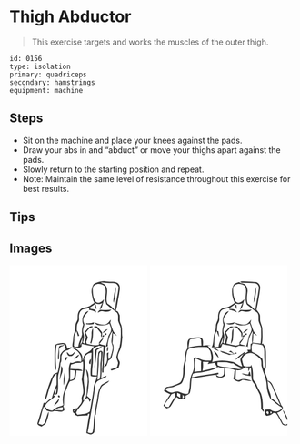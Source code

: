 # Thigh Abductor
> This exercise targets and works the muscles of the outer thigh.

``` 
id: 0156 
type: isolation 
primary: quadriceps 
secondary: hamstrings 
equipment: machine 
``` 

## Steps

 - Sit on the machine and place your knees against the pads.
 - Draw your abs in and “abduct” or move your thighs apart against the pads.
 - Slowly return to the starting position and repeat.
 - Note: Maintain the same level of resistance throughout this exercise for best results.

## Tips


## Images

<svg width="182pt" height="300" viewBox="0 0 182 225" xmlns="http://www.w3.org/2000/svg">
  <g fill="#FFF">
    <path d="M0 0h182v225H0V0m111.11 24.99c-2.26 3.72-3.43 8.21-2.6 12.54.86 4.2 1.18 8.64 3.51 12.36-1.25.8-2.51 1.58-3.81 2.31-4.39 4.76-12.36 2.3-16.05 7.87-2.3 2.83-2.13 6.53-2.18 9.96.15 2.9-2.05 5.11-2.74 7.79-.44 3.32.2 6.84-1.24 9.99-1.37 3.23-1.9 6.7-2.07 10.19-.13 3.27-1.53 6.56-.77 9.83 3.72 1.31 8.71 2.59 11.88-.51 0-.84.02-2.52.02-3.36 5.52 1.19 11.03 2.59 16.67 3.09-1.23 1.03-2.26 2.26-3.12 3.61-2.43 3.96-7.92 4.66-10.18 8.8-1.1 2.23-1.2 4.82-2.01 7.16-.34-3.64.1-7.66-2.55-10.59-3.13-3.22-6.46-7.04-11.38-7.05 3.15 2.28 7.07 3.8 9.27 7.2 2.49 3.17 3.73 7.33 2.73 11.31-2.4-.49-5-.91-7.38-.07-2.27.69-4.52 2.75-6.83.97-3.11 5.72-1.72 12.47-1.82 18.68.27 5.41-3.39 9.79-4.57 14.88-3.14 6.99-4.7 14.87-2.91 22.44-2.74 2.39-6.76 1.84-9.63 3.97-1.67 1.08-3.16 2.43-4.91 3.39-3.99.25-7.69-2.05-9.62-5.5 2.35-6.55 9.94-8.85 13.95-14.04-.96-.02-1.9.11-2.83.38 2.04-3.42 2.64-7.4 3.96-11.11.35 3.19-.04 6.39-1.43 9.31 1.11 0 2.62-.33 2.67-1.76 2.01-7.8.18-15.98 1.14-23.89 1.28-5.31 3.03-10.57 2.92-16.09 2.53-3.49-.01-7.98 2.2-11.56 1.33-3.48 5.11-4.86 8.45-5.6 1.21-1.22 4.17-1.71 3.95-3.71-1.95.09-3.6 1.38-5.37 2.07-.85-2.33-1-5.09-2.69-7-3.51-1.14-7.26-.1-10.73.7-1.53.2-2.61 1.51-2.9 2.95-1.19 8.01-.76 16.11-.77 24.17.05 2.76.52 5.49 1.02 8.2.95-1.62 1.49-3.43 1.12-5.31-.53-9.52-.94-19.17.61-28.62 3.37-.35 6.71-.92 10.09-1.22-1.23 2.23-3.9 1.75-5.99 2.35-1.26.96-1.09 2.71-1.35 4.11-.31 4.53-1.06 9.03-.91 13.59l1.42.06c-.01-4.48.34-8.96.02-13.43.59-.93 1.18-1.85 1.78-2.78 2.09-.77 4.15-1.68 5.89-3.12.23 2.18.59 4.34.99 6.49-3.36 1.16-5.47 4.03-7.13 7-.09 3.75.13 7.55-1.26 11.11-.39 4.08-1.03 8.13-2.22 12.08-1.81.69-3.57 1.47-5.3 2.35-6.06 10.33-8.47 22.18-11.79 33.55.42-.12 1.25-.35 1.67-.46 2.78-6.14 3.33-13.01 6.31-19.07 2.22-5.02 2.52-11.8 7.95-14.61-.45 4.87.29 9.77-.24 14.63-2.7 5.58-4.57 11.52-6.24 17.49-3.45 1.4-6.06 4.08-8.42 6.86-.76-.28-1.53-.55-2.29-.82-2.7 8.86-5.46 17.71-8.15 26.57-.83 3.24 3.31 3.63 5.3 4.88 2.23-1.59 5.5-2.6 6.26-5.52 1.37-4.69 3.54-9.3 3.19-14.31-2.63 4.46-3.14 9.81-5.07 14.58-.89 1.26-2.28 2.05-3.44 3.02-1.62-.55-3.24-1.03-4.86-1.54 3.16-7.31 3.9-15.38 6.92-22.75 1.26 1.77 2.47 3.59 3.66 5.42 3.21 1.24 6.7 2.08 10.02.63 4.47-.09 10 2.54 13.53-1.29-.29-1.78-.59-3.58-1.52-5.16.21-.27.63-.8.84-1.07.29-6.32-.4-12.92 2.26-18.84 2-4.17 2.89-8.86 5.52-12.71 2.55-.76 5.33-1.18 7.32-3.13.64-3.74 1.41-7.48 1.42-11.29 2.74.27 5.49.58 8.25.49l-2.19-1.71c-4.67-1.01-9.53-.37-14.27-.93.35-1.88.68-3.76 1.02-5.64 2.07-.59 4.14-1.19 6.11-2.08 2.22-.13 4.44-.22 6.66-.28 1.02-.58 2.05-1.15 3.08-1.7.88 8.04-.57 15.99-1.71 23.9 1.1 5.87 2.49 11.83 1.99 17.87-.73 2.74-2.72 5.22-1.96 8.21 1.21 4.93-3.4 7.96-5.78 11.55-1.95.36-3.88.81-5.79 1.35-.55 2.3-.55 4.89 2.25 5.6.18.45.53 1.35.7 1.8 1.39.58 2.64 1.97 4.26 1.61 4.02-.63 8.1-.72 12.15-.68l.64-2.37c.45.07 1.36.2 1.81.27-1.77 8.34-3 16.81-4.09 25.27 2.07.87 4.16 2.11 6.51 1.79 1.8-.81 4.15-1.91 4.07-4.26.42-7.14 1.16-14.25 1.22-21.4l-1.05.05c-1.8 7.51-.3 15.42-2.67 22.79-1.78 1.99-4.35.95-6.4.09.82-3.88 1.55-7.78 2.18-11.69 2.6-16.93 6.01-33.73 8.01-50.75.42-3.87 3.95-6.18 7.31-7.39 2.46-1.49 6.98-1.46 7.43-4.88-2.4.92-4.72 2.04-7.08 3.05.2-3.97.66-7.92.57-11.9-.41-7.34 1.09-14.6 1.41-21.92-.78-3.56-5.6-2.01-5.81.94-1.02 9.79-1.04 19.63-1.76 29.45-2.12-.19-4.23-.37-6.33-.61-.36-5.31.47-10.58.96-15.85.13-4.33.02-8.67.16-13 .16-2.24-.7-4.97 1.27-6.65 1.99-1.38 4.37-2.05 6.55-3.06 1.99.36 3.98.68 5.98 1 .01 6.24-.86 12.42-1.16 18.63.69 5.31-1.21 10.51-.45 15.82l1.65-.14c-.15-4.56.74-9.07.52-13.62-.06-7.39 1.58-14.69 1.49-22.08-2.72-.7-5.73-.89-7.83-2.98l1.36.03c1.41-2.3 3.37-4.27 4.34-6.83-2.57 1.37-4.21 3.78-5.81 6.11.04.94.09 1.87.13 2.81-5.45 1.79-11-.17-16.34-1.35-.14-.66-.43-1.99-.57-2.65.69-1.97 1.78-3.85 2.07-5.94-.81-2.03-2.05-3.87-2.66-5.98 2.37-3.1 4.86-6.86 9.06-7.4.27-1.87-2.62-1.07-3.66-.74-2.85 1.98-4.55 5.23-7.36 7.32.58 2.3 1.62 4.46 2.19 6.76-.78 2.9-1.75 5.77-1.52 8.84-.68-.42-2.03-1.24-2.71-1.65 1.47-4.07 2.1-8.62.79-12.82-1.48-3.79.84-7.51 1.36-11.25-.48-2.25-2.02-4.39-1.46-6.77.44-4.62 4.88-7.15 6.95-10.97-7.37 2.18-9.74 11.6-7.1 18.11-1.4 4.01-2.15 8.26-1.49 12.49-.99 5.63-4.54 10.52-4.94 16.31-1.91.22-4.17 1.13-5.74-.5-.24-3.14.58-6.26.3-9.4-.51-3.85 1.78-7.24 3-10.72.56 2.35 1.23 4.67 1.99 6.97.43-.16 1.27-.49 1.7-.65-.98-2.4-1.46-5.08-3.24-7.07.06-2.61-.09-5.27.46-7.84 1.1-2.3 2.94-4.47 2.44-7.21-.47-4.63.25-10.02 4.71-12.53 3.07-.78 6.29-.94 9.18-2.41-.18.75-.54 2.23-.72 2.98 3.41.48 6.74 1.37 9.54 3.46-.4-1.18-.81-2.35-1.23-3.52-2.05-.6-4.16-1-6.28-1.21-.38-.57-.77-1.14-1.15-1.71 2.8-1.54 5.6-3.19 7.85-5.5 2.95 1.39 6.1 1.04 8.97-.45-1.57 2.64-2.86 5.44-3.62 8.43 1.13-.55 2.33-1.21 2.65-2.55 1.47-3.54 2.01-7.37 3.18-11.02-2.79 2.98-8.04 7.26-11.49 2.79-3.25-5.27-3.52-11.75-3.47-17.78 1.89-6.6 11.29-6.38 15.62-2.45 1.94 4 1.88 8.65 1.09 12.93-.99 3.72.37 7.55 1.15 11.18 4.53 3.67 8.95 7.59 13.8 10.9 2.91 3.06 1.45 7.62 1.89 11.38.99 3.17 2.87 6.03 3.41 9.35.31 8.35.32 16.79-1.65 24.95-1.34 4.3-3.11 8.46-4.12 12.85.01 2.8 1.83 5.19 2.34 7.9-.31 1.89-.9 3.73-1.48 5.56-2.72 1.27-5.49 2.49-8.5 2.89.29.42.88 1.26 1.17 1.68 3.32-.8 6.44-2.18 9.48-3.7.67-3.22 2.81-6.81.35-9.79-2.59-3.81-1.06-8.56.87-12.28 3.03-5.6 2.86-12.13 3.71-18.27-1-5.98.51-12.36-2.36-17.95-1.66-3.47-.84-7.36-1.18-11.05-.65-1.72-1.66-3.28-2.55-4.89-.61-.22-1.83-.65-2.44-.87 2.02-7.27 2.65-14.8 4.24-22.15.51-4.88 2.69-11.13-2.15-14.61-4.49-2.57-10.07-.98-14.98-1.9-5.68-1.17-11.5.68-16.41 3.39m2.26 26.34c-.82 2.44-.67 5.06 1.4 6.78-.21-2.3-.45-4.64-1.4-6.78m2.93 11.35c1.98-.61 3.8-2.42 6-1.94 4.07.77 9.32 1.79 12.2-2.06-4.51.74-9.04.49-13.57.3-2.38-.31-3.51 2.11-4.63 3.7m10.73 15.52c-5.07 1.25-10.07-.89-14.81-2.45 1.1 1.27 2.23 2.72 3.93 3.21 5.25.8 10.92.88 15.63-1.95 1.07 3.07 2.98 6.19 2.14 9.56-.43 3.09-3.27 5.19-3.66 8.3-.74 4.59-2 9.04-3.7 13.36.8-.42 2.41-1.28 3.21-1.71-.53 2.51-1.93 5.02-.72 7.61 2.31-2.96.56-6.67.49-10.01 1.2-6 2.32-12.33 6.33-17.19-.62 4.33-.93 8.7-1.38 13.05-.24 3.74 2.7 7.13 1.65 10.89-.93 3.68-1.6 7.47-3.2 10.94-.65.55-.96 2.66-2.12 1.9-.95-2.77-.51-5.7-.04-8.51-.55.24-1.67.73-2.23.97-.12 3.94 1.02 8-.36 11.82-.47 2.57-2.54 4.33-3.88 6.45 1.19-.48 2.38-.97 3.56-1.49.95-2.29 1.78-4.64 2.49-7.03 1.64-1.06 3.89-1.89 4.35-4.03 1.41-6.19 4.63-12.93 1.09-19.01.58-4.3.63-8.64.77-12.97 1.67 1.22 3.39 2.39 5.21 3.4-1.81-2.54-4.43-4.54-5.5-7.56-1.19-3.23-2.22-6.51-3.38-9.75.33-1.31.62-2.64.82-3.97-2.19 2.08-3.64 5.18-6.69 6.17m-25.71-1.44c-.06.31-.17.93-.23 1.24 3.27.38 6.57.44 9.83-.12.21-.81.43-1.62.65-2.44-3.28 1.24-6.77 1.71-10.25 1.32m9.89 4.89c1.14.41 2.37.54 3.48 1.03 2.23 2.58 4.67 5.04 6.27 8.09-.41 1.58-.77 3.26.79 4.39.35-2.22.46-4.45.31-6.68-2.14-2.48-4.25-4.98-6.37-7.48-1.32-.39-3.73-.64-4.48.65m-2.91 10.09c-.32 3.59-.38 7.24-1.7 10.64.25.38.76 1.14 1.01 1.51 2.93-6.39 2.49-13.53 2.66-20.38-1.96 2.29-2.17 5.36-1.97 8.23m14.5-2.29c2.78-.74 4.99-2.68 6.79-4.85-3.03.34-5.03 2.62-6.79 4.85m3.44.84c-.68 1.6-.17 2.13 1.52 1.58.65-1.61.15-2.13-1.52-1.58m-3.45 4.54c1.24.47 2.45-1.5 1.84-2.54-1.23-.44-2.49 1.51-1.84 2.54m-9.6 16.85c-.34 7.96-.85 15.92-.93 23.88 1.37-7.76 2.33-15.57 2.9-23.43 2.31-1.41 5.22-1.99 6.77-4.43-3.28.34-6.24 1.9-8.74 3.98m-34.05 6.43c-1.11-1.22-2.26-2.42-3.48-3.53-.04 2.49 1.48 5.38 4.25 5.44 3.99.72 5.74-3.73 7.22-6.58-2.4 2.08-4.31 5.33-7.99 4.67m51.24-3.73c.27.27.27.27 0 0m-45.17 10.36c2.61-1.95 5.61-3.74 6.96-6.86-3.32 1.08-5.58 3.76-6.96 6.86m-10.72-3.18c-1.88 1-2.09 2.97-1.55 4.84 2.1-.9 2.97-3.15 3.73-5.15-.55.08-1.63.23-2.18.31m-6.36 11.47c.15 6.04-1.42 11.89-1.99 17.86l.43.02c.61-5.9 6.35-12.45 1.56-17.88m3.49 25.58c1.34-5.49 1.17-11.18.96-16.78-.87 5.54-1.98 11.18-.96 16.78m50.76-1.28c-1.79.94-2.33 3.04-3.23 4.69-2.91 5.52-2.86 11.9-4.02 17.88-1.44 5.79-2.11 11.72-2.96 17.61l1.72.13c.53-6.31 1.54-12.56 3.05-18.71.81-5.77 1.09-11.8 3.87-17.07 1.99-4.81 8.55-4.96 10.88-9.55-3.18 1.53-6.17 3.41-9.31 5.02m-58.03 14.6c-1.04.94.31 3.3 1.62 2.4 1.11-.99-.23-3.38-1.62-2.4m-5.75 13.4c3.01-2.22 7.13-5.04 6.64-9.28-2.13 3.15-4.99 5.82-6.64 9.28z"/>
    <path d="M120.25 23c4.31-.26 8.56.82 12.88.59 2.49.02 5.05-.04 7.45.71a8.916 8.916 0 0 1 3.34 4.66c-.76 10.48-4.25 20.62-4.37 31.15-3.03-3.48-6.18-6.94-10.26-9.23-3.43-7.43 1.84-15.5-1.66-22.81-1.23-3.02-4.68-3.9-7.38-5.07m17.37 18.95c-.42 2.54-1.01 5.15-.2 7.67 2.32-6.83 2.72-14.16 3.13-21.31-1.4 4.44-2.47 9.01-2.93 13.64zM96.68 94.92c-.42 2.3-.68 4.62-.89 6.95-1.14 1.27-2.16 2.63-2.98 4.13 1.07-3.77 2.56-7.39 3.87-11.08zM118.34 117.88c-.03-1.72 1.32-2.79 2.4-3.92.53 5.36-.02 10.74-.78 16.05-.09 6.65.34 13.34-.81 19.94-1.08.47-2.15.95-3.23 1.42.43-5.06 1.24-10.09 1.36-15.18.75-6.08 0-12.25 1.06-18.31zM98.49 123.49c1.03-4.49 5.17-7.9 9.83-7.75-.19 2.83-.4 5.67-.41 8.52.21 7.27-1.68 14.5-.75 21.77 2.54 1.3 5.52 1.29 8.23.54-1.03 6.34-5.09 11.89-4.52 18.53-1.43 9.31-3.22 18.59-4.82 27.89-4.37 4.1-10.87 3.38-16.35 4.43-.43-.59-1.3-1.75-1.73-2.33 1.2-5.48 6.34-8.61 8.68-13.48 1.47-2.78 3.78-4.96 6.24-6.85 1.15 1.85 2.07 3.83 3.03 5.79.38-1.19.9-2.33 1.45-3.45-1.63-1.62-3.32-3.19-5.17-4.57 1.63-6.06 1.9-12.33 2.59-18.53-.61-5.78.43-12.4-3.93-16.99.88 3.72 1.08 7.59 2.27 11.25.13 4.26.06 8.54-.89 12.72-.43 6.17.34 13.14-4.55 17.87-1.12-2.84-.17-5.51 1.11-8.05 1.78-8.85-2.43-17.71-.4-26.56.75-6.85 1.66-13.96.09-20.75m8.23 7.17c.46-2.28.67-4.6.84-6.92-2.11 1.03-4.11 6.94-.84 6.92zM79.95 151.8c.18-4.48.04-8.96.2-13.43 2 .25 4 .49 6 .77-.02 3.8-.19 7.7-1.69 11.26-1.46.58-3.01.93-4.51 1.4zM59.99 190.99c2.85-2.59 6.72-3.17 10.39-3.64l-.44 4.26c-3.32-.13-6.64-.35-9.95-.62zM84.9 191.83c.89-.78 1.79-1.54 2.7-2.31-.39 1.29-.7 2.6-1.08 3.9-.63-.44-1.17-.97-1.62-1.59z"/>
  </g>
  <g fill="#333">
    <path d="M111.11 24.99c4.91-2.71 10.73-4.56 16.41-3.39 4.91.92 10.49-.67 14.98 1.9 4.84 3.48 2.66 9.73 2.15 14.61-1.59 7.35-2.22 14.88-4.24 22.15.61.22 1.83.65 2.44.87.89 1.61 1.9 3.17 2.55 4.89.34 3.69-.48 7.58 1.18 11.05 2.87 5.59 1.36 11.97 2.36 17.95-.85 6.14-.68 12.67-3.71 18.27-1.93 3.72-3.46 8.47-.87 12.28 2.46 2.98.32 6.57-.35 9.79-3.04 1.52-6.16 2.9-9.48 3.7-.29-.42-.88-1.26-1.17-1.68 3.01-.4 5.78-1.62 8.5-2.89.58-1.83 1.17-3.67 1.48-5.56-.51-2.71-2.33-5.1-2.34-7.9 1.01-4.39 2.78-8.55 4.12-12.85 1.97-8.16 1.96-16.6 1.65-24.95-.54-3.32-2.42-6.18-3.41-9.35-.44-3.76 1.02-8.32-1.89-11.38-4.85-3.31-9.27-7.23-13.8-10.9-.78-3.63-2.14-7.46-1.15-11.18.79-4.28.85-8.93-1.09-12.93-4.33-3.93-13.73-4.15-15.62 2.45-.05 6.03.22 12.51 3.47 17.78 3.45 4.47 8.7.19 11.49-2.79-1.17 3.65-1.71 7.48-3.18 11.02-.32 1.34-1.52 2-2.65 2.55.76-2.99 2.05-5.79 3.62-8.43-2.87 1.49-6.02 1.84-8.97.45-2.25 2.31-5.05 3.96-7.85 5.5.38.57.77 1.14 1.15 1.71 2.12.21 4.23.61 6.28 1.21.42 1.17.83 2.34 1.23 3.52-2.8-2.09-6.13-2.98-9.54-3.46.18-.75.54-2.23.72-2.98-2.89 1.47-6.11 1.63-9.18 2.41-4.46 2.51-5.18 7.9-4.71 12.53.5 2.74-1.34 4.91-2.44 7.21-.55 2.57-.4 5.23-.46 7.84 1.78 1.99 2.26 4.67 3.24 7.07-.43.16-1.27.49-1.7.65-.76-2.3-1.43-4.62-1.99-6.97-1.22 3.48-3.51 6.87-3 10.72.28 3.14-.54 6.26-.3 9.4 1.57 1.63 3.83.72 5.74.5.4-5.79 3.95-10.68 4.94-16.31-.66-4.23.09-8.48 1.49-12.49-2.64-6.51-.27-15.93 7.1-18.11-2.07 3.82-6.51 6.35-6.95 10.97-.56 2.38.98 4.52 1.46 6.77-.52 3.74-2.84 7.46-1.36 11.25 1.31 4.2.68 8.75-.79 12.82.68.41 2.03 1.23 2.71 1.65-.23-3.07.74-5.94 1.52-8.84-.57-2.3-1.61-4.46-2.19-6.76 2.81-2.09 4.51-5.34 7.36-7.32 1.04-.33 3.93-1.13 3.66.74-4.2.54-6.69 4.3-9.06 7.4.61 2.11 1.85 3.95 2.66 5.98-.29 2.09-1.38 3.97-2.07 5.94.14.66.43 1.99.57 2.65 5.34 1.18 10.89 3.14 16.34 1.35-.04-.94-.09-1.87-.13-2.81 1.6-2.33 3.24-4.74 5.81-6.11-.97 2.56-2.93 4.53-4.34 6.83l-1.36-.03c2.1 2.09 5.11 2.28 7.83 2.98.09 7.39-1.55 14.69-1.49 22.08.22 4.55-.67 9.06-.52 13.62l-1.65.14c-.76-5.31 1.14-10.51.45-15.82.3-6.21 1.17-12.39 1.16-18.63-2-.32-3.99-.64-5.98-1-2.18 1.01-4.56 1.68-6.55 3.06-1.97 1.68-1.11 4.41-1.27 6.65-.14 4.33-.03 8.67-.16 13-.49 5.27-1.32 10.54-.96 15.85 2.1.24 4.21.42 6.33.61.72-9.82.74-19.66 1.76-29.45.21-2.95 5.03-4.5 5.81-.94-.32 7.32-1.82 14.58-1.41 21.92.09 3.98-.37 7.93-.57 11.9 2.36-1.01 4.68-2.13 7.08-3.05-.45 3.42-4.97 3.39-7.43 4.88-3.36 1.21-6.89 3.52-7.31 7.39-2 17.02-5.41 33.82-8.01 50.75-.63 3.91-1.36 7.81-2.18 11.69 2.05.86 4.62 1.9 6.4-.09 2.37-7.37.87-15.28 2.67-22.79l1.05-.05c-.06 7.15-.8 14.26-1.22 21.4.08 2.35-2.27 3.45-4.07 4.26-2.35.32-4.44-.92-6.51-1.79 1.09-8.46 2.32-16.93 4.09-25.27-.45-.07-1.36-.2-1.81-.27l-.64 2.37c-4.05-.04-8.13.05-12.15.68-1.62.36-2.87-1.03-4.26-1.61-.17-.45-.52-1.35-.7-1.8-2.8-.71-2.8-3.3-2.25-5.6 1.91-.54 3.84-.99 5.79-1.35 2.38-3.59 6.99-6.62 5.78-11.55-.76-2.99 1.23-5.47 1.96-8.21.5-6.04-.89-12-1.99-17.87 1.14-7.91 2.59-15.86 1.71-23.9-1.03.55-2.06 1.12-3.08 1.7-2.22.06-4.44.15-6.66.28-1.97.89-4.04 1.49-6.11 2.08-.34 1.88-.67 3.76-1.02 5.64 4.74.56 9.6-.08 14.27.93l2.19 1.71c-2.76.09-5.51-.22-8.25-.49-.01 3.81-.78 7.55-1.42 11.29-1.99 1.95-4.77 2.37-7.32 3.13-2.63 3.85-3.52 8.54-5.52 12.71-2.66 5.92-1.97 12.52-2.26 18.84-.21.27-.63.8-.84 1.07.93 1.58 1.23 3.38 1.52 5.16-3.53 3.83-9.06 1.2-13.53 1.29-3.32 1.45-6.81.61-10.02-.63-1.19-1.83-2.4-3.65-3.66-5.42-3.02 7.37-3.76 15.44-6.92 22.75 1.62.51 3.24.99 4.86 1.54 1.16-.97 2.55-1.76 3.44-3.02 1.93-4.77 2.44-10.12 5.07-14.58.35 5.01-1.82 9.62-3.19 14.31-.76 2.92-4.03 3.93-6.26 5.52-1.99-1.25-6.13-1.64-5.3-4.88 2.69-8.86 5.45-17.71 8.15-26.57.76.27 1.53.54 2.29.82 2.36-2.78 4.97-5.46 8.42-6.86 1.67-5.97 3.54-11.91 6.24-17.49.53-4.86-.21-9.76.24-14.63-5.43 2.81-5.73 9.59-7.95 14.61-2.98 6.06-3.53 12.93-6.31 19.07-.42.11-1.25.34-1.67.46 3.32-11.37 5.73-23.22 11.79-33.55 1.73-.88 3.49-1.66 5.3-2.35 1.19-3.95 1.83-8 2.22-12.08 1.39-3.56 1.17-7.36 1.26-11.11 1.66-2.97 3.77-5.84 7.13-7-.4-2.15-.76-4.31-.99-6.49-1.74 1.44-3.8 2.35-5.89 3.12-.6.93-1.19 1.85-1.78 2.78.32 4.47-.03 8.95-.02 13.43l-1.42-.06c-.15-4.56.6-9.06.91-13.59.26-1.4.09-3.15 1.35-4.11 2.09-.6 4.76-.12 5.99-2.35-3.38.3-6.72.87-10.09 1.22-1.55 9.45-1.14 19.1-.61 28.62.37 1.88-.17 3.69-1.12 5.31-.5-2.71-.97-5.44-1.02-8.2.01-8.06-.42-16.16.77-24.17.29-1.44 1.37-2.75 2.9-2.95 3.47-.8 7.22-1.84 10.73-.7 1.69 1.91 1.84 4.67 2.69 7 1.77-.69 3.42-1.98 5.37-2.07.22 2-2.74 2.49-3.95 3.71-3.34.74-7.12 2.12-8.45 5.6-2.21 3.58.33 8.07-2.2 11.56.11 5.52-1.64 10.78-2.92 16.09-.96 7.91.87 16.09-1.14 23.89-.05 1.43-1.56 1.76-2.67 1.76 1.39-2.92 1.78-6.12 1.43-9.31-1.32 3.71-1.92 7.69-3.96 11.11.93-.27 1.87-.4 2.83-.38-4.01 5.19-11.6 7.49-13.95 14.04 1.93 3.45 5.63 5.75 9.62 5.5 1.75-.96 3.24-2.31 4.91-3.39 2.87-2.13 6.89-1.58 9.63-3.97-1.79-7.57-.23-15.45 2.91-22.44 1.18-5.09 4.84-9.47 4.57-14.88.1-6.21-1.29-12.96 1.82-18.68 2.31 1.78 4.56-.28 6.83-.97 2.38-.84 4.98-.42 7.38.07 1-3.98-.24-8.14-2.73-11.31-2.2-3.4-6.12-4.92-9.27-7.2 4.92.01 8.25 3.83 11.38 7.05 2.65 2.93 2.21 6.95 2.55 10.59.81-2.34.91-4.93 2.01-7.16 2.26-4.14 7.75-4.84 10.18-8.8.86-1.35 1.89-2.58 3.12-3.61-5.64-.5-11.15-1.9-16.67-3.09 0 .84-.02 2.52-.02 3.36-3.17 3.1-8.16 1.82-11.88.51-.76-3.27.64-6.56.77-9.83.17-3.49.7-6.96 2.07-10.19 1.44-3.15.8-6.67 1.24-9.99.69-2.68 2.89-4.89 2.74-7.79.05-3.43-.12-7.13 2.18-9.96 3.69-5.57 11.66-3.11 16.05-7.87 1.3-.73 2.56-1.51 3.81-2.31-2.33-3.72-2.65-8.16-3.51-12.36-.83-4.33.34-8.82 2.6-12.54m9.14-1.99c2.7 1.17 6.15 2.05 7.38 5.07 3.5 7.31-1.77 15.38 1.66 22.81 4.08 2.29 7.23 5.75 10.26 9.23.12-10.53 3.61-20.67 4.37-31.15a8.916 8.916 0 0 0-3.34-4.66c-2.4-.75-4.96-.69-7.45-.71-4.32.23-8.57-.85-12.88-.59M96.68 94.92c-1.31 3.69-2.8 7.31-3.87 11.08.82-1.5 1.84-2.86 2.98-4.13.21-2.33.47-4.65.89-6.95m21.66 22.96c-1.06 6.06-.31 12.23-1.06 18.31-.12 5.09-.93 10.12-1.36 15.18 1.08-.47 2.15-.95 3.23-1.42 1.15-6.6.72-13.29.81-19.94.76-5.31 1.31-10.69.78-16.05-1.08 1.13-2.43 2.2-2.4 3.92m-19.85 5.61c1.57 6.79.66 13.9-.09 20.75-2.03 8.85 2.18 17.71.4 26.56-1.28 2.54-2.23 5.21-1.11 8.05 4.89-4.73 4.12-11.7 4.55-17.87.95-4.18 1.02-8.46.89-12.72-1.19-3.66-1.39-7.53-2.27-11.25 4.36 4.59 3.32 11.21 3.93 16.99-.69 6.2-.96 12.47-2.59 18.53 1.85 1.38 3.54 2.95 5.17 4.57-.55 1.12-1.07 2.26-1.45 3.45-.96-1.96-1.88-3.94-3.03-5.79-2.46 1.89-4.77 4.07-6.24 6.85-2.34 4.87-7.48 8-8.68 13.48.43.58 1.3 1.74 1.73 2.33 5.48-1.05 11.98-.33 16.35-4.43 1.6-9.3 3.39-18.58 4.82-27.89-.57-6.64 3.49-12.19 4.52-18.53-2.71.75-5.69.76-8.23-.54-.93-7.27.96-14.5.75-21.77.01-2.85.22-5.69.41-8.52-4.66-.15-8.8 3.26-9.83 7.75M79.95 151.8c1.5-.47 3.05-.82 4.51-1.4 1.5-3.56 1.67-7.46 1.69-11.26-2-.28-4-.52-6-.77-.16 4.47-.02 8.95-.2 13.43m-19.96 39.19c3.31.27 6.63.49 9.95.62l.44-4.26c-3.67.47-7.54 1.05-10.39 3.64m24.91.84c.45.62.99 1.15 1.62 1.59.38-1.3.69-2.61 1.08-3.9-.91.77-1.81 1.53-2.7 2.31z"/>
    <path d="M137.62 41.95c.46-4.63 1.53-9.2 2.93-13.64-.41 7.15-.81 14.48-3.13 21.31-.81-2.52-.22-5.13.2-7.67zM113.37 51.33c.95 2.14 1.19 4.48 1.4 6.78-2.07-1.72-2.22-4.34-1.4-6.78zM116.3 62.68c1.12-1.59 2.25-4.01 4.63-3.7 4.53.19 9.06.44 13.57-.3-2.88 3.85-8.13 2.83-12.2 2.06-2.2-.48-4.02 1.33-6 1.94zM127.03 78.2c3.05-.99 4.5-4.09 6.69-6.17-.2 1.33-.49 2.66-.82 3.97 1.16 3.24 2.19 6.52 3.38 9.75 1.07 3.02 3.69 5.02 5.5 7.56-1.82-1.01-3.54-2.18-5.21-3.4-.14 4.33-.19 8.67-.77 12.97 3.54 6.08.32 12.82-1.09 19.01-.46 2.14-2.71 2.97-4.35 4.03-.71 2.39-1.54 4.74-2.49 7.03-1.18.52-2.37 1.01-3.56 1.49 1.34-2.12 3.41-3.88 3.88-6.45 1.38-3.82.24-7.88.36-11.82.56-.24 1.68-.73 2.23-.97-.47 2.81-.91 5.74.04 8.51 1.16.76 1.47-1.35 2.12-1.9 1.6-3.47 2.27-7.26 3.2-10.94 1.05-3.76-1.89-7.15-1.65-10.89.45-4.35.76-8.72 1.38-13.05-4.01 4.86-5.13 11.19-6.33 17.19.07 3.34 1.82 7.05-.49 10.01-1.21-2.59.19-5.1.72-7.61-.8.43-2.41 1.29-3.21 1.71 1.7-4.32 2.96-8.77 3.7-13.36.39-3.11 3.23-5.21 3.66-8.3.84-3.37-1.07-6.49-2.14-9.56-4.71 2.83-10.38 2.75-15.63 1.95-1.7-.49-2.83-1.94-3.93-3.21 4.74 1.56 9.74 3.7 14.81 2.45zM101.32 76.76c3.48.39 6.97-.08 10.25-1.32-.22.82-.44 1.63-.65 2.44-3.26.56-6.56.5-9.83.12.06-.31.17-.93.23-1.24z"/>
    <path d="M111.21 81.65c.75-1.29 3.16-1.04 4.48-.65 2.12 2.5 4.23 5 6.37 7.48.15 2.23.04 4.46-.31 6.68-1.56-1.13-1.2-2.81-.79-4.39-1.6-3.05-4.04-5.51-6.27-8.09-1.11-.49-2.34-.62-3.48-1.03zM108.3 91.74c-.2-2.87.01-5.94 1.97-8.23-.17 6.85.27 13.99-2.66 20.38-.25-.37-.76-1.13-1.01-1.51 1.32-3.4 1.38-7.05 1.7-10.64zM122.8 89.45c1.76-2.23 3.76-4.51 6.79-4.85-1.8 2.17-4.01 4.11-6.79 4.85zM126.24 90.29c1.67-.55 2.17-.03 1.52 1.58-1.69.55-2.2.02-1.52-1.58zM122.79 94.83c-.65-1.03.61-2.98 1.84-2.54.61 1.04-.6 3.01-1.84 2.54zM113.19 111.68c2.5-2.08 5.46-3.64 8.74-3.98-1.55 2.44-4.46 3.02-6.77 4.43-.57 7.86-1.53 15.67-2.9 23.43.08-7.96.59-15.92.93-23.88zM79.14 118.11c3.68.66 5.59-2.59 7.99-4.67-1.48 2.85-3.23 7.3-7.22 6.58-2.77-.06-4.29-2.95-4.25-5.44 1.22 1.11 2.37 2.31 3.48 3.53zM130.38 114.38c.27.27.27.27 0 0zM85.21 124.74c1.38-3.1 3.64-5.78 6.96-6.86-1.35 3.12-4.35 4.91-6.96 6.86zM74.49 121.56c.55-.08 1.63-.23 2.18-.31-.76 2-1.63 4.25-3.73 5.15-.54-1.87-.33-3.84 1.55-4.84zM106.72 130.66c-3.27.02-1.27-5.89.84-6.92-.17 2.32-.38 4.64-.84 6.92zM68.13 133.03c4.79 5.43-.95 11.98-1.56 17.88l-.43-.02c.57-5.97 2.14-11.82 1.99-17.86zM71.62 158.61c-1.02-5.6.09-11.24.96-16.78.21 5.6.38 11.29-.96 16.78zM122.38 157.33c3.14-1.61 6.13-3.49 9.31-5.02-2.33 4.59-8.89 4.74-10.88 9.55-2.78 5.27-3.06 11.3-3.87 17.07-1.51 6.15-2.52 12.4-3.05 18.71l-1.72-.13c.85-5.89 1.52-11.82 2.96-17.61 1.16-5.98 1.11-12.36 4.02-17.88.9-1.65 1.44-3.75 3.23-4.69zM64.35 171.93c1.39-.98 2.73 1.41 1.62 2.4-1.31.9-2.66-1.46-1.62-2.4zM58.6 185.33c1.65-3.46 4.51-6.13 6.64-9.28.49 4.24-3.63 7.06-6.64 9.28z"/>
  </g>
</svg>

<svg width="182pt" height="300" viewBox="0 0 182 225" xmlns="http://www.w3.org/2000/svg">
  <g fill="#FFF">
    <path d="M0 0h182v202.88c-1.77-4.31-3.68-8.7-6.81-12.22 1.84 5.35 4.71 10.28 6.81 15.53v3.07c-1.03.49-2.05.97-3.07 1.47-1.12-.62-2.24-1.23-3.35-1.85-2.22-4.87-4.91-9.52-7.64-14.12 2.76-1.26 6.23-2.38 7.25-5.6 1.04-1.9-.97-3.32-1.9-4.73-2.72-6.74-5.53-13.45-8.77-19.97-2.08-4.57-3.34-10.99-9.18-12.04-.79-4.35-2.29-8.52-4.26-12.46 1.23-2.13 2.37-4.44 2.25-6.96-.01-6.33.13-12.66-.06-18.99-.07-3.95-1.51-7.8-4.2-10.72l-1.44 1.43c1.58-7.14.93-14.39.66-21.62-.38-3.82-2.8-7.17-2.79-11.06-.12-2.14.12-4.31-.28-6.43-.97-2.53-2.87-4.53-4.51-6.64 1.94-9.25 3.64-18.57 4.79-27.95.87-4.38-2.83-9.06-7.4-8.79-6.34-.11-12.72-1.36-19.05-.44a61.8 61.8 0 0 0 2.09 1.52c5.61-.28 11.24.31 16.85.43 3.58-.09 6.53 3.77 5.79 7.19-1.19 9.71-3.59 19.23-4.62 28.97-2.77-3.57-6.04-6.74-9.94-9.04-2.03-5.5-.85-11.26-.21-16.87-.3-3.21-1.05-7.1-4.07-8.89-2.28-1.27-5.18-1.01-7.17-2.85-2.21.93-4.73 1.32-6.65 2.82-4.88 7.53-2.41 17.21.85 24.88-2.46 1.54-4.84 3.19-7.38 4.59-3.71 1.91-8.62 1.11-11.56 4.51-2.65 2.61-3 6.44-2.97 9.96.3 3.99-3.02 7.05-2.88 11.01-.05 3.42-.59 6.79-1.87 9.97-2.17 5.95-.44 12.98-3.89 18.45 3.86-.01 7.69.64 11.55.55 1.75-1.06 1.91-3.27 2.58-5.01 6.05 1.52 12.26 2.38 18.29 4.03 1.31-.54 2.63-1.09 3.95-1.62 2.9.48 5.86.55 8.74-.09-2.11-.68-4.27-1.18-6.44-1.62-.58-.65-1.15-1.29-1.71-1.94l1.06.3c1.51-2.3 3.26-4.47 4.41-6.99-2.27 1.59-4.04 3.73-5.65 5.96l-.03 2.93c-1.46.4-2.91.83-4.35 1.28-4.23-.78-8.48-1.51-12.62-2.69.34-2.87 1.36-5.59 1.98-8.4-.72-2.08-1.81-4.01-2.76-6 1.89-2.2 3.88-4.32 5.81-6.49 1.53-.41 3.04-.83 4.55-1.31-1.69-.34-3.78-1.23-5.28.11-2.41 2.16-4.33 4.82-6.75 6.99.65 2.24 1.71 4.38 2.03 6.71-.56 2.92-1.4 5.79-1.47 8.8-.66-.4-1.98-1.19-2.63-1.59 1.35-4.17 2.05-8.7.74-12.97-1.27-3.75.56-7.49 1.46-11.09-.69-2.2-2.01-4.4-1.58-6.78.5-4.58 4.79-7.26 6.97-11-7.42 2.3-9.46 11.52-7.12 18.15-1.31 4.03-1.88 8.25-1.49 12.47-.93 5.68-4.37 10.64-4.97 16.43-1.9-.02-4.22.92-5.7-.72.22-6.7-.35-13.72 3.17-19.78.99 2.58 1.81 5.25 3.2 7.67.05-2.58-.58-5.08-1-7.6-.46-.07-1.38-.22-1.84-.29.25-2.86.06-5.79.8-8.59.93-2.33 2.62-4.52 2.3-7.18-.26-4.42.02-9.74 4.27-12.3 3.07-1.35 6.6-1.35 9.72-2.68-.2.71-.6 2.11-.8 2.81 3.49.59 6.86 1.71 9.98 3.4-1.25-4.02-5.54-4.94-9.25-4.23.26-.82.53-1.63.8-2.44 2.55-1.46 5.04-3.07 7.26-5 2.98 1.21 6.08.73 8.96-.53-1.56 2.72-2.87 5.58-3.57 8.64 4.37-3.1 3.91-9.16 5.76-13.71-2.21 2.13-4.65 4.32-7.8 4.83-1.95-.26-3.65-1.63-4.5-3.38-2.31-5.19-2.92-10.97-2.65-16.6 1.88-6.58 11.39-6.38 15.65-2.37 3.56 6.47-.42 13.77 1.4 20.52.36 1.72.46 3.82 2.18 4.8 4.11 2.97 7.8 6.47 11.99 9.32 3.53 2.81 1.89 7.83 2.46 11.68.85 3.23 2.8 6.1 3.28 9.45.25 6.76.39 13.56-.69 20.27-3.44-.62-6.91-1-10.39-1.26.71-4 .65-8.06.78-12.09 1.95.67 3.52 2.08 5.32 3.05-1.75-2.26-4.06-4.15-5.21-6.83-1.46-3.41-2.47-6.99-3.79-10.45.36-1.35.7-2.7 1.02-4.07-2.14 2.25-3.75 5.32-6.85 6.36-5.08 1.21-10.04-1.01-14.84-2.36 2.93 3.87 8.01 3.62 12.37 3.43 2.59-.26 5.02-1.29 7.39-2.33 1 3.08 2.93 6.21 2.09 9.55-.63 3.07-3.15 5.37-3.67 8.48-.82 4.22-1.73 8.44-3.44 12.4.55-.1 1.65-.32 2.2-.43.11.67.33 2.02.45 2.69-.25-7.98 1.53-16.37 6.38-22.86-.38 5.36-1.84 10.78-.73 16.14-.54.27-1.62.83-2.16 1.11-.09 2.54.27 5.13-.3 7.62-1.42.35-2.95-.36-4.31.31.46.6.91 1.22 1.35 1.85-1.26 1.38-2.93 2.28-4.55 3.16l-.53-.03 1.1-2.86c-4.72 3.16-9.69 6.22-13.02 10.94 4.03-2.1 7.22-5.39 10.83-8.09-1.59 2.73-4.36 5.38-4.11 8.81.51 2.73 1.63 5.31 2.37 7.98-4.38-.9-7.61-4.11-11.57-5.85-9.15-2.22-19.15-3.11-28.15.1 1.97-4.69 1.48-10.09-.53-14.68-1.51-2.59-3.52-4.84-5.32-7.23 1.03-.01 3.08-.05 4.1-.07-3.38-.96-6.83-.15-10.22.3-.3-3.75 1.33-9.51-3.57-10.84-5.01-.55-10.45-.03-15.04 2.14-3.04 3.09-1.72 8.11-1.76 12.05-3.13 4.1-3.38 9.39-3.78 14.33-.26 4.72-2.28 9.2-2.02 13.98-.04 5.71-.07 12.41-4.1 16.88-5.05 2.87-10.63 5.02-16.44 5.62-2.87.33-3.98 3.14-4.89 5.47 2.64 1.78 5.53 3.11 8.42 4.43-3.48 4.71-6.32 9.84-9.07 14.99 1.38 1.25 2.79 2.47 4.21 3.67 1.89-.9 4.48-1.08 5.51-3.15 2.35-4.08 4.56-8.27 7.49-11.98 1.51.81 2.88 1.86 4.26 2.88 2.69.17 5.48.24 7.73-1.48l.04-3.05c1.88-1.11 4.25-1.75 5.53-3.61 2.09-6.17 1.38-12.77 2.38-19.12 10.74-1.6 21.36-3.89 32.17-5.05l.8 2.72c3.61 1.57 8.25 2.08 11.08-1.27.82-3.3.44-6.74.36-10.09 4.56.54 9.46.57 13.51 3.01l-1.27.18c-.2 3.82-.81 7.59-1.4 11.36 2.3 1.54 4.77 3.54 7.72 3.27 1.69-.45 3.14-1.45 4.65-2.28 3.88.94 7.86 1.53 11.86 1.58-4.92-2.18-10.9-3.67-16.04-1.39-1.89.98-3.76-.32-5.48-1.02.21-4.13.69-8.25.67-12.39 4.68 1.89 8.82-.8 12.41-3.51l3.84.6c.03 1.25.08 3.75.11 5 1.24-1.47 1.55-3.42 2.12-5.19l1.35 1.14c.44 4.89.08 9.85.94 14.69.65 3.67 4.28 5.75 5.39 9.25 1.4 3.79 3.69 7.16 5.25 10.87 1.43 5.56 1.8 11.36 1.73 17.09-.31 2.55 2.28 3.96 3.55 5.8-.06-1.28-.11-2.56-.18-3.83l-1.16.27c.23-7.01.09-14.2-2.34-20.85-1.95-3.82-4.31-7.45-5.69-11.53-.85-3.41-5.08-5.12-4.9-8.86.08-5.99.06-12.14-2.32-17.75-.23.6-.69 1.81-.93 2.42-3.06-.06-6.4.53-9.18-1.12-.83-2.53-1.55-5.1-2.03-7.73.48-4.1 3.91-7.58 7.92-8.5 6.04-2.28 11.43 2.82 15.46 6.68 2.91 2.38 1.96 6.46 2.28 9.73 1.75 8.59 6.61 16.31 6.9 25.24.05 6.51 2 12.87 5.05 18.56 5.21 3.66 9.65 8.31 15.31 11.35-2.55 4.93-9.57 6.6-14.11 3.44-2.42-1.84-5.46-.82-8.21-.66.37 1.59-.13 3.1-.94 4.48.79 1.18 1.29 2.73 2.65 3.42 3.56.15 6.74-1.71 9.39-3.91 1.07.16 2.13.38 3.19.64 3.3 4.31 5.37 9.41 8.04 14.1 1.87 2.24 4.93 2.46 7.45 1.22V225H0V0m137.05 49.62c3.03-6.66 2.87-14.27 3.5-21.44-1.98 6.96-3.5 14.18-3.5 21.44m-24.38 2.94c.1 1.99.54 3.93 1.9 5.45-.06-1.89-.19-3.77-.29-5.65l-1.61.2m3.75 10.15c1.93-.66 3.69-2.57 5.86-2.04 4.04.8 9.32 1.89 12.13-2.01-4.47.87-8.97.57-13.47.35-2.34-.24-3.54 2-4.52 3.7m-15.85 14.23c1.28.88 2.77 1.42 4.33 1.39 2.63.07 6.17.32 6.97-2.86-3.63 1.33-7.47 1.55-11.3 1.47m9.78 4.2c1.46.53 2.94.98 4.45 1.36 1.43 2.17 3.32 3.97 4.93 5.99 1.71 1.88.19 4.76 1.89 6.68.33-2.18 1.05-4.58.13-6.72-1.78-2.7-4.14-4.96-6.12-7.51-1.76-.21-3.52-.14-5.28.2m-2.3 13.85c.15 3.12-1.64 6.06-.88 9.17.81-1.79 1.54-3.61 2.35-5.4.43-5.03.74-10.06.77-15.12-2.87 3.09-1.57 7.58-2.24 11.35m14.78-5.56c2.72-.75 4.9-2.64 6.63-4.8-2.95.38-4.88 2.64-6.63 4.8m3.38.93c-.69 1.57-.18 2.09 1.53 1.55.68-1.59.17-2.1-1.53-1.55m-3.56 4.78c1.42.4 2.69-1.84 2.02-3-1.4-.36-2.71 1.83-2.02 3m-40.43 13.82a59.16 59.16 0 0 0 8.88 4.67c-2.29-2.6-5.15-4.84-8.88-4.67m10.28 4.2c3.08 3.44 8.15 3.19 12 5.33 3.35-.77 6.73-1.43 10.13-1.94-.22-.44-.43-.89-.65-1.33l-2.79 1.79c-1.4-1.46-2.93-2.78-4.43-4.14-.85.53-1.7 1.06-2.55 1.58 2.19.5 4.47.92 6.24 2.41-3.49 1.59-6.49-.46-9.68-1.57-2.68-.95-5.46-1.64-8.27-2.13m-8.12.51c1.8 3.17 3.7 6.43 6.56 8.77-.98-3.6-2.7-7.53-6.56-8.77m46.08 28.51c.07 1.8-.68 2.48-2.25 2.03-2.37-.6-4.77-1.14-7.23-1.12 3.75 1.98 7.96 3.17 12.23 3.1-.45-2-.92-4-1.29-6.01-.49.66-.98 1.33-1.46 2z"/>
    <path d="M92.77 106.23c.95-3.93 2.55-7.65 4.03-11.41-.46 2.36-.76 4.75-1 7.15-1.25 1.24-2.24 2.69-3.03 4.26zM56.9 97.29c2.75.08 5.44-.61 8.15-1.02l2.51 1.91c.1 2.65.29 5.31.45 7.96-5.74.26-11.51.87-17.07 2.38.61-3.04.79-6.14 1.41-9.17.56-1.94 2.87-2.03 4.55-2.06zM134.73 114.3c-.58-3.66-1.13-7.79 1.06-11.06 4.38.57 8.85.96 13.05 2.44 2.17 3.28 2.16 7.49 2.13 11.3-.29 6.68 1.26 13.42-.19 20.05-2.53-3.99-1.14-8.71-2.23-13.02-3.24-4.76-8.76-7.3-13.82-9.71zM53.1 109.76c7.38-1.98 15.07-1.95 22.65-1.5 1.31 1.77 2.6 3.55 3.97 5.27.72 4.11 2.53 8.37.7 12.46-2.52.02-5.04.1-7.54-.13-4.17-.48-7.79-2.8-11.81-3.81-1.38-.83-2.61.45-3.34 1.46.41 5.93 1.24 12.27-1.17 17.92-3.62 5.77-3.64 12.83-4.12 19.41-.5 2.75-1.2 5.46-1.63 8.23-4.32 2.47-8.72-.93-12.89-2.13-3.02-1.05-5.98.64-8.91 1.19-3.29-.48-6.83-1.6-8.37-4.83 2.91-2.09 6.5-1.88 9.88-2.33 3.45-1.87 7.31-2.82 10.78-4.65 2.19-1.86 2.65-4.89 3.46-7.49 2.28-7.39.3-15.34 2.99-22.67-.48-3.72.41-7.39 1.1-11.02.35-2.33 1.86-4.73 4.25-5.38z"/>
    <path d="M60 123.33c2.87.12 5.22 2.11 7.78 3.21-.64 4.4-.17 8.85-.15 13.27-3.02.2-6.04.55-9 1.23 1.11-5.84 1.71-11.77 1.37-17.71zM70.01 127.57c2.64.06 5.29.13 7.93.18-.54.93-1.06 1.86-1.56 2.81 3.1-.66 6.23-1.22 9.37-1.69.76 2.03 1.77 3.96 2.94 5.79-6.35 1.95-12.79 3.57-19.32 4.76 1.08-3.88.89-7.89.64-11.85zM89.36 128.1c3.23-.03 6.45-.08 9.68-.07 3.7-.13 7.03 2.03 10.77 1.58 3.55 3.06 7.75 5.11 12.31 6.14-1.87.97-3.88 1.94-6.04 1.4-5.67-.98-11.28-2.63-17.07-2.78-2.99-.03-6.01-.43-8.71-1.77-1.9-.76-.79-2.97-.94-4.5z"/>
    <path d="M70.01 141.13c6.73-1.86 14.4-2.09 19.88-6.94 2.69.87 5.41 1.66 8.21 2.09-.15 2.38-.37 4.75-.39 7.14-1.27 4.58-7.23 4.75-9.95 1.37.77-.34 2.29-1.03 3.05-1.37-.16-.37-.47-1.1-.63-1.47-11.49 2.58-23.33 3.21-34.76 6.13.51-1.71.52-3.72 1.85-5.06 4.08-1.53 8.58-.7 12.74-1.89zM155.37 153.09c5.51 3.24 7.01 9.73 9.35 15.18 2.77 5.46 4.65 11.31 7.58 16.7-4.54-2.57-7.31-7.41-12.45-9.1.1-3.09-.75-6.05-1.95-8.86-1.9-4.38-2.05-9.23-2.53-13.92zM36.12 168.41c1.36.59 2.7 1.2 4.04 1.82-.12 1.62-.18 3.23-.16 4.86-1.2-1.09-2.5-2.04-4.01-2.66.03-1.34.09-2.68.13-4.02zM28.61 170.33c1.36-.52 2.71-1.04 4.07-1.57.31 1.32.65 2.63 1.02 3.93-3.04 4.77-6.11 9.52-8.9 14.44-1.66-.22-3.69.17-4.71-1.51 0-1.21.13-2.4.27-3.59 3.06-3.67 5.64-7.71 8.25-11.7zM43.23 171.22c2.02 1.06 2.62 3.95-.16 4.59l.16-4.59zM154.49 192.78c2.67-.1 2.83 2.36 1.49 4.06-.78-.67-1.56-1.35-2.33-2.02l.84-2.04zM159.08 193.32c2.18-1.23 2.24 3.3.05 2.03-.02-.51-.04-1.53-.05-2.03z"/>
  </g>
  <g fill="#333">
    <path d="M119.05 21.79c6.33-.92 12.71.33 19.05.44 4.57-.27 8.27 4.41 7.4 8.79-1.15 9.38-2.85 18.7-4.79 27.95 1.64 2.11 3.54 4.11 4.51 6.64.4 2.12.16 4.29.28 6.43-.01 3.89 2.41 7.24 2.79 11.06.27 7.23.92 14.48-.66 21.62l1.44-1.43c2.69 2.92 4.13 6.77 4.2 10.72.19 6.33.05 12.66.06 18.99.12 2.52-1.02 4.83-2.25 6.96 1.97 3.94 3.47 8.11 4.26 12.46 5.84 1.05 7.1 7.47 9.18 12.04 3.24 6.52 6.05 13.23 8.77 19.97.93 1.41 2.94 2.83 1.9 4.73-1.02 3.22-4.49 4.34-7.25 5.6 2.73 4.6 5.42 9.25 7.64 14.12 1.11.62 2.23 1.23 3.35 1.85 1.02-.5 2.04-.98 3.07-1.47v1.47c-2.52 1.24-5.58 1.02-7.45-1.22-2.67-4.69-4.74-9.79-8.04-14.1a35.3 35.3 0 0 0-3.19-.64c-2.65 2.2-5.83 4.06-9.39 3.91-1.36-.69-1.86-2.24-2.65-3.42.81-1.38 1.31-2.89.94-4.48 2.75-.16 5.79-1.18 8.21.66 4.54 3.16 11.56 1.49 14.11-3.44-5.66-3.04-10.1-7.69-15.31-11.35-3.05-5.69-5-12.05-5.05-18.56-.29-8.93-5.15-16.65-6.9-25.24-.32-3.27.63-7.35-2.28-9.73-4.03-3.86-9.42-8.96-15.46-6.68-4.01.92-7.44 4.4-7.92 8.5.48 2.63 1.2 5.2 2.03 7.73 2.78 1.65 6.12 1.06 9.18 1.12.24-.61.7-1.82.93-2.42 2.38 5.61 2.4 11.76 2.32 17.75-.18 3.74 4.05 5.45 4.9 8.86 1.38 4.08 3.74 7.71 5.69 11.53 2.43 6.65 2.57 13.84 2.34 20.85l1.16-.27c.07 1.27.12 2.55.18 3.83-1.27-1.84-3.86-3.25-3.55-5.8.07-5.73-.3-11.53-1.73-17.09-1.56-3.71-3.85-7.08-5.25-10.87-1.11-3.5-4.74-5.58-5.39-9.25-.86-4.84-.5-9.8-.94-14.69l-1.35-1.14c-.57 1.77-.88 3.72-2.12 5.19-.03-1.25-.08-3.75-.11-5l-3.84-.6c-3.59 2.71-7.73 5.4-12.41 3.51.02 4.14-.46 8.26-.67 12.39 1.72.7 3.59 2 5.48 1.02 5.14-2.28 11.12-.79 16.04 1.39-4-.05-7.98-.64-11.86-1.58-1.51.83-2.96 1.83-4.65 2.28-2.95.27-5.42-1.73-7.72-3.27.59-3.77 1.2-7.54 1.4-11.36l1.27-.18c-4.05-2.44-8.95-2.47-13.51-3.01.08 3.35.46 6.79-.36 10.09-2.83 3.35-7.47 2.84-11.08 1.27l-.8-2.72c-10.81 1.16-21.43 3.45-32.17 5.05-1 6.35-.29 12.95-2.38 19.12-1.28 1.86-3.65 2.5-5.53 3.61l-.04 3.05c-2.25 1.72-5.04 1.65-7.73 1.48-1.38-1.02-2.75-2.07-4.26-2.88-2.93 3.71-5.14 7.9-7.49 11.98-1.03 2.07-3.62 2.25-5.51 3.15-1.42-1.2-2.83-2.42-4.21-3.67 2.75-5.15 5.59-10.28 9.07-14.99-2.89-1.32-5.78-2.65-8.42-4.43.91-2.33 2.02-5.14 4.89-5.47 5.81-.6 11.39-2.75 16.44-5.62 4.03-4.47 4.06-11.17 4.1-16.88-.26-4.78 1.76-9.26 2.02-13.98.4-4.94.65-10.23 3.78-14.33.04-3.94-1.28-8.96 1.76-12.05 4.59-2.17 10.03-2.69 15.04-2.14 4.9 1.33 3.27 7.09 3.57 10.84 3.39-.45 6.84-1.26 10.22-.3-1.02.02-3.07.06-4.1.07 1.8 2.39 3.81 4.64 5.32 7.23 2.01 4.59 2.5 9.99.53 14.68 9-3.21 19-2.32 28.15-.1 3.96 1.74 7.19 4.95 11.57 5.85-.74-2.67-1.86-5.25-2.37-7.98-.25-3.43 2.52-6.08 4.11-8.81-3.61 2.7-6.8 5.99-10.83 8.09 3.33-4.72 8.3-7.78 13.02-10.94l-1.1 2.86.53.03c1.62-.88 3.29-1.78 4.55-3.16-.44-.63-.89-1.25-1.35-1.85 1.36-.67 2.89.04 4.31-.31.57-2.49.21-5.08.3-7.62.54-.28 1.62-.84 2.16-1.11-1.11-5.36.35-10.78.73-16.14-4.85 6.49-6.63 14.88-6.38 22.86-.12-.67-.34-2.02-.45-2.69-.55.11-1.65.33-2.2.43 1.71-3.96 2.62-8.18 3.44-12.4.52-3.11 3.04-5.41 3.67-8.48.84-3.34-1.09-6.47-2.09-9.55-2.37 1.04-4.8 2.07-7.39 2.33-4.36.19-9.44.44-12.37-3.43 4.8 1.35 9.76 3.57 14.84 2.36 3.1-1.04 4.71-4.11 6.85-6.36-.32 1.37-.66 2.72-1.02 4.07 1.32 3.46 2.33 7.04 3.79 10.45 1.15 2.68 3.46 4.57 5.21 6.83-1.8-.97-3.37-2.38-5.32-3.05-.13 4.03-.07 8.09-.78 12.09 3.48.26 6.95.64 10.39 1.26 1.08-6.71.94-13.51.69-20.27-.48-3.35-2.43-6.22-3.28-9.45-.57-3.85 1.07-8.87-2.46-11.68-4.19-2.85-7.88-6.35-11.99-9.32-1.72-.98-1.82-3.08-2.18-4.8-1.82-6.75 2.16-14.05-1.4-20.52-4.26-4.01-13.77-4.21-15.65 2.37-.27 5.63.34 11.41 2.65 16.6.85 1.75 2.55 3.12 4.5 3.38 3.15-.51 5.59-2.7 7.8-4.83-1.85 4.55-1.39 10.61-5.76 13.71.7-3.06 2.01-5.92 3.57-8.64-2.88 1.26-5.98 1.74-8.96.53-2.22 1.93-4.71 3.54-7.26 5-.27.81-.54 1.62-.8 2.44 3.71-.71 8 .21 9.25 4.23-3.12-1.69-6.49-2.81-9.98-3.4.2-.7.6-2.1.8-2.81-3.12 1.33-6.65 1.33-9.72 2.68-4.25 2.56-4.53 7.88-4.27 12.3.32 2.66-1.37 4.85-2.3 7.18-.74 2.8-.55 5.73-.8 8.59.46.07 1.38.22 1.84.29.42 2.52 1.05 5.02 1 7.6-1.39-2.42-2.21-5.09-3.2-7.67-3.52 6.06-2.95 13.08-3.17 19.78 1.48 1.64 3.8.7 5.7.72.6-5.79 4.04-10.75 4.97-16.43-.39-4.22.18-8.44 1.49-12.47-2.34-6.63-.3-15.85 7.12-18.15-2.18 3.74-6.47 6.42-6.97 11-.43 2.38.89 4.58 1.58 6.78-.9 3.6-2.73 7.34-1.46 11.09 1.31 4.27.61 8.8-.74 12.97.65.4 1.97 1.19 2.63 1.59.07-3.01.91-5.88 1.47-8.8-.32-2.33-1.38-4.47-2.03-6.71 2.42-2.17 4.34-4.83 6.75-6.99 1.5-1.34 3.59-.45 5.28-.11-1.51.48-3.02.9-4.55 1.31-1.93 2.17-3.92 4.29-5.81 6.49.95 1.99 2.04 3.92 2.76 6-.62 2.81-1.64 5.53-1.98 8.4 4.14 1.18 8.39 1.91 12.62 2.69 1.44-.45 2.89-.88 4.35-1.28l.03-2.93c1.61-2.23 3.38-4.37 5.65-5.96-1.15 2.52-2.9 4.69-4.41 6.99l-1.06-.3c.56.65 1.13 1.29 1.71 1.94 2.17.44 4.33.94 6.44 1.62-2.88.64-5.84.57-8.74.09-1.32.53-2.64 1.08-3.95 1.62-6.03-1.65-12.24-2.51-18.29-4.03-.67 1.74-.83 3.95-2.58 5.01-3.86.09-7.69-.56-11.55-.55 3.45-5.47 1.72-12.5 3.89-18.45 1.28-3.18 1.82-6.55 1.87-9.97-.14-3.96 3.18-7.02 2.88-11.01-.03-3.52.32-7.35 2.97-9.96 2.94-3.4 7.85-2.6 11.56-4.51 2.54-1.4 4.92-3.05 7.38-4.59-3.26-7.67-5.73-17.35-.85-24.88 1.92-1.5 4.44-1.89 6.65-2.82 1.99 1.84 4.89 1.58 7.17 2.85 3.02 1.79 3.77 5.68 4.07 8.89-.64 5.61-1.82 11.37.21 16.87 3.9 2.3 7.17 5.47 9.94 9.04 1.03-9.74 3.43-19.26 4.62-28.97.74-3.42-2.21-7.28-5.79-7.19-5.61-.12-11.24-.71-16.85-.43-.71-.49-1.4-1-2.09-1.52m-26.28 84.44c.79-1.57 1.78-3.02 3.03-4.26.24-2.4.54-4.79 1-7.15-1.48 3.76-3.08 7.48-4.03 11.41M56.9 97.29c-1.68.03-3.99.12-4.55 2.06-.62 3.03-.8 6.13-1.41 9.17 5.56-1.51 11.33-2.12 17.07-2.38-.16-2.65-.35-5.31-.45-7.96l-2.51-1.91c-2.71.41-5.4 1.1-8.15 1.02m77.83 17.01c5.06 2.41 10.58 4.95 13.82 9.71 1.09 4.31-.3 9.03 2.23 13.02 1.45-6.63-.1-13.37.19-20.05.03-3.81.04-8.02-2.13-11.3-4.2-1.48-8.67-1.87-13.05-2.44-2.19 3.27-1.64 7.4-1.06 11.06m-81.63-4.54c-2.39.65-3.9 3.05-4.25 5.38-.69 3.63-1.58 7.3-1.1 11.02-2.69 7.33-.71 15.28-2.99 22.67-.81 2.6-1.27 5.63-3.46 7.49-3.47 1.83-7.33 2.78-10.78 4.65-3.38.45-6.97.24-9.88 2.33 1.54 3.23 5.08 4.35 8.37 4.83 2.93-.55 5.89-2.24 8.91-1.19 4.17 1.2 8.57 4.6 12.89 2.13.43-2.77 1.13-5.48 1.63-8.23.48-6.58.5-13.64 4.12-19.41 2.41-5.65 1.58-11.99 1.17-17.92.73-1.01 1.96-2.29 3.34-1.46 4.02 1.01 7.64 3.33 11.81 3.81 2.5.23 5.02.15 7.54.13 1.83-4.09.02-8.35-.7-12.46-1.37-1.72-2.66-3.5-3.97-5.27-7.58-.45-15.27-.48-22.65 1.5m6.9 13.57c.34 5.94-.26 11.87-1.37 17.71 2.96-.68 5.98-1.03 9-1.23-.02-4.42-.49-8.87.15-13.27-2.56-1.1-4.91-3.09-7.78-3.21m10.01 4.24c.25 3.96.44 7.97-.64 11.85 6.53-1.19 12.97-2.81 19.32-4.76-1.17-1.83-2.18-3.76-2.94-5.79-3.14.47-6.27 1.03-9.37 1.69.5-.95 1.02-1.88 1.56-2.81-2.64-.05-5.29-.12-7.93-.18m19.35.53c.15 1.53-.96 3.74.94 4.5 2.7 1.34 5.72 1.74 8.71 1.77 5.79.15 11.4 1.8 17.07 2.78 2.16.54 4.17-.43 6.04-1.4-4.56-1.03-8.76-3.08-12.31-6.14-3.74.45-7.07-1.71-10.77-1.58-3.23-.01-6.45.04-9.68.07m-19.35 13.03c-4.16 1.19-8.66.36-12.74 1.89-1.33 1.34-1.34 3.35-1.85 5.06 11.43-2.92 23.27-3.55 34.76-6.13.16.37.47 1.1.63 1.47-.76.34-2.28 1.03-3.05 1.37 2.72 3.38 8.68 3.21 9.95-1.37.02-2.39.24-4.76.39-7.14-2.8-.43-5.52-1.22-8.21-2.09-5.48 4.85-13.15 5.08-19.88 6.94m85.36 11.96c.48 4.69.63 9.54 2.53 13.92 1.2 2.81 2.05 5.77 1.95 8.86 5.14 1.69 7.91 6.53 12.45 9.1-2.93-5.39-4.81-11.24-7.58-16.7-2.34-5.45-3.84-11.94-9.35-15.18M36.12 168.41c-.04 1.34-.1 2.68-.13 4.02 1.51.62 2.81 1.57 4.01 2.66-.02-1.63.04-3.24.16-4.86-1.34-.62-2.68-1.23-4.04-1.82m-7.51 1.92c-2.61 3.99-5.19 8.03-8.25 11.7-.14 1.19-.27 2.38-.27 3.59 1.02 1.68 3.05 1.29 4.71 1.51 2.79-4.92 5.86-9.67 8.9-14.44-.37-1.3-.71-2.61-1.02-3.93-1.36.53-2.71 1.05-4.07 1.57m14.62.89l-.16 4.59c2.78-.64 2.18-3.53.16-4.59m111.26 21.56l-.84 2.04c.77.67 1.55 1.35 2.33 2.02 1.34-1.7 1.18-4.16-1.49-4.06m4.59.54c.01.5.03 1.52.05 2.03 2.19 1.27 2.13-3.26-.05-2.03z"/>
    <path d="M137.05 49.62c0-7.26 1.52-14.48 3.5-21.44-.63 7.17-.47 14.78-3.5 21.44zM112.67 52.56l1.61-.2c.1 1.88.23 3.76.29 5.65-1.36-1.52-1.8-3.46-1.9-5.45zM116.42 62.71c.98-1.7 2.18-3.94 4.52-3.7 4.5.22 9 .52 13.47-.35-2.81 3.9-8.09 2.81-12.13 2.01-2.17-.53-3.93 1.38-5.86 2.04zM100.57 76.94c3.83.08 7.67-.14 11.3-1.47-.8 3.18-4.34 2.93-6.97 2.86-1.56.03-3.05-.51-4.33-1.39zM110.35 81.14c1.76-.34 3.52-.41 5.28-.2 1.98 2.55 4.34 4.81 6.12 7.51.92 2.14.2 4.54-.13 6.72-1.7-1.92-.18-4.8-1.89-6.68-1.61-2.02-3.5-3.82-4.93-5.99a45.69 45.69 0 0 1-4.45-1.36zM108.05 94.99c.67-3.77-.63-8.26 2.24-11.35-.03 5.06-.34 10.09-.77 15.12-.81 1.79-1.54 3.61-2.35 5.4-.76-3.11 1.03-6.05.88-9.17zM122.83 89.43c1.75-2.16 3.68-4.42 6.63-4.8-1.73 2.16-3.91 4.05-6.63 4.8zM126.21 90.36c1.7-.55 2.21-.04 1.53 1.55-1.71.54-2.22.02-1.53-1.55zM122.65 95.14c-.69-1.17.62-3.36 2.02-3 .67 1.16-.6 3.4-2.02 3zM82.22 108.96c3.73-.17 6.59 2.07 8.88 4.67a59.16 59.16 0 0 1-8.88-4.67zM92.5 113.16c2.81.49 5.59 1.18 8.27 2.13 3.19 1.11 6.19 3.16 9.68 1.57-1.77-1.49-4.05-1.91-6.24-2.41.85-.52 1.7-1.05 2.55-1.58 1.5 1.36 3.03 2.68 4.43 4.14l2.79-1.79c.22.44.43.89.65 1.33-3.4.51-6.78 1.17-10.13 1.94-3.85-2.14-8.92-1.89-12-5.33zM84.38 113.67c3.86 1.24 5.58 5.17 6.56 8.77-2.86-2.34-4.76-5.6-6.56-8.77zM130.46 142.18c.48-.67.97-1.34 1.46-2 .37 2.01.84 4.01 1.29 6.01-4.27.07-8.48-1.12-12.23-3.1 2.46-.02 4.86.52 7.23 1.12 1.57.45 2.32-.23 2.25-2.03zM175.19 190.66c3.13 3.52 5.04 7.91 6.81 12.22v3.31c-2.1-5.25-4.97-10.18-6.81-15.53z"/>
  </g>
</svg>
